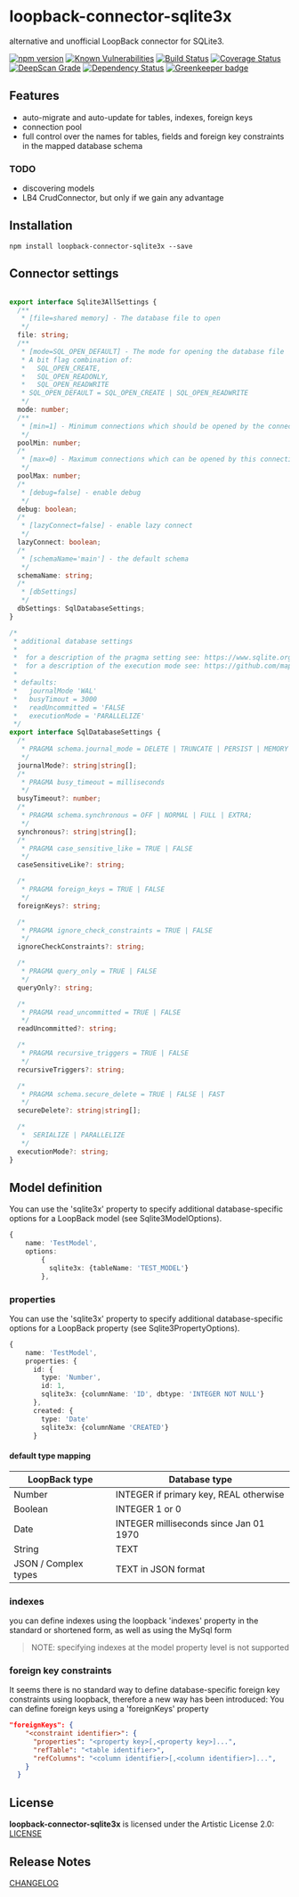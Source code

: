 # loopback-connector-sqlite3x

alternative and unofficial LoopBack connector for SQLite3.

[![npm version](https://badge.fury.io/js/loopback-connector-sqlite3x.svg)](https://badge.fury.io/js/loopback-connector-sqlite3x)
[![Known Vulnerabilities](https://snyk.io/test/github/gms1/loopback-connector-sqlite3x/badge.svg)](https://snyk.io/test/github/gms1/loopback-connector-sqlite3x)
[![Build Status](https://api.travis-ci.org/gms1/loopback-connector-sqlite3x.svg?branch=master)](https://travis-ci.org/gms1/loopback-connector-sqlite3x)
[![Coverage Status](https://coveralls.io/repos/github/gms1/loopback-connector-sqlite3x/badge.svg?branch=master&service=github)](https://coveralls.io/github/gms1/loopback-connector-sqlite3x?branch=master)
[![DeepScan Grade](https://deepscan.io/api/projects/742/branches/1407/badge/grade.svg)](https://deepscan.io/dashboard/#view=project&pid=742&bid=1407)
[![Dependency Status](https://david-dm.org/gms1/loopback-connector-sqlite3x.svg)](https://david-dm.org/gms1/loopback-connector-sqlite3x)
[![Greenkeeper badge](https://badges.greenkeeper.io/gms1/loopback-connector-sqlite3x.svg)](https://greenkeeper.io/)

## Features

* auto-migrate and auto-update for tables, indexes, foreign keys
* connection pool
* full control over the names for tables, fields and foreign key constraints in the mapped database schema

### TODO

* discovering models
* LB4 CrudConnector, but only if we gain any advantage
  
## Installation

```shell
npm install loopback-connector-sqlite3x --save
```

## Connector settings

```TypeScript

export interface Sqlite3AllSettings {
  /**
   * [file=shared memory] - The database file to open
   */
  file: string;
  /**
   * [mode=SQL_OPEN_DEFAULT] - The mode for opening the database file
   * A bit flag combination of:
   *   SQL_OPEN_CREATE,
   *   SQL_OPEN_READONLY,
   *   SQL_OPEN_READWRITE
   * SQL_OPEN_DEFAULT = SQL_OPEN_CREATE | SQL_OPEN_READWRITE
   */
  mode: number;
  /**
   * [min=1] - Minimum connections which should be opened by the connection pool
   */
  poolMin: number;
  /*
   * [max=0] - Maximum connections which can be opened by this connection pool
   */
  poolMax: number;
  /*
   * [debug=false] - enable debug
   */
  debug: boolean;
  /*
   * [lazyConnect=false] - enable lazy connect
   */
  lazyConnect: boolean;
  /*
   * [schemaName='main'] - the default schema
   */
  schemaName: string;
  /*
   * [dbSettings]
   */
  dbSettings: SqlDatabaseSettings;
}

/*
 * additional database settings
 * 
 *  for a description of the pragma setting see: https://www.sqlite.org/pragma.html
 *  for a description of the execution mode see: https://github.com/mapbox/node-sqlite3/wiki/Control-Flow
 * 
 * defaults:
 *   journalMode 'WAL'
 *   busyTimout = 3000
 *   readUncommitted = 'FALSE
 *   executionMode = 'PARALLELIZE'
 */
export interface SqlDatabaseSettings {
  /*
   * PRAGMA schema.journal_mode = DELETE | TRUNCATE | PERSIST | MEMORY | WAL | OFF
   */
  journalMode?: string|string[];
  /*
   * PRAGMA busy_timeout = milliseconds
   */
  busyTimeout?: number;
  /*
   * PRAGMA schema.synchronous = OFF | NORMAL | FULL | EXTRA;
   */
  synchronous?: string|string[];
  /*
   * PRAGMA case_sensitive_like = TRUE | FALSE
   */
  caseSensitiveLike?: string;

  /*
   * PRAGMA foreign_keys = TRUE | FALSE
   */
  foreignKeys?: string;

  /*
   * PRAGMA ignore_check_constraints = TRUE | FALSE
   */
  ignoreCheckConstraints?: string;

  /*
   * PRAGMA query_only = TRUE | FALSE
   */
  queryOnly?: string;

  /*
   * PRAGMA read_uncommitted = TRUE | FALSE
   */
  readUncommitted?: string;

  /*
   * PRAGMA recursive_triggers = TRUE | FALSE
   */
  recursiveTriggers?: string;

  /*
   * PRAGMA schema.secure_delete = TRUE | FALSE | FAST
   */
  secureDelete?: string|string[];

  /*
   *  SERIALIZE | PARALLELIZE
   */
  executionMode?: string;
}
```

## Model definition

You can use the 'sqlite3x' property to specify additional database-specific options for a LoopBack model (see Sqlite3ModelOptions).

```TypeScript
{
    name: 'TestModel',
    options:
        {
          sqlite3x: {tableName: 'TEST_MODEL'}
        },

```

### properties

You can use the 'sqlite3x' property to specify additional database-specific options for a LoopBack property (see Sqlite3PropertyOptions).

```TypeScript
{
    name: 'TestModel',
    properties: {
      id: {
        type: 'Number',
        id: 1,
        sqlite3x: {columnName: 'ID', dbtype: 'INTEGER NOT NULL'}
      },
      created: {
        type: 'Date'
        sqlite3x: {columnName 'CREATED'}
      }

```

#### default type mapping

| LoopBack type | Database type |
|-----|-----|
| Number| INTEGER if primary key, REAL otherwise |
| Boolean | INTEGER 1 or 0 |
| Date | INTEGER milliseconds since Jan 01 1970 |
| String | TEXT |
| JSON / Complex types | TEXT in JSON format |


### indexes

you can define indexes using the loopback 'indexes' property in the standard or shortened form, as well as using the MySql form

<!-- -->
> NOTE: specifying indexes at the model property level is not supported

### foreign key constraints

It seems there is no standard way to define database-specific foreign key constraints using loopback, therefore a new way has been introduced:
You can define foreign keys using a 'foreignKeys' property

```Json
"foreignKeys": {
    "<constraint identifier>": {
      "properties": "<property key>[,<property key>]...",
      "refTable": "<table identifier>",
      "refColumns": "<column identifier>[,<column identifier>]...",
    }
  }
```

## License

**loopback-connector-sqlite3x** is licensed under the Artistic License 2.0:
[LICENSE](./LICENSE)

## Release Notes

[CHANGELOG](./CHANGELOG.md)
